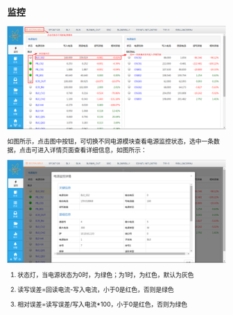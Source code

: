## 监控

![监控](..\Images\监控1.png)

如图所示，点击图中按钮，可切换不同电源模块查看电源监控状态，选中一条数据，点击可进入详情页面查看详细信息，如图所示：

![监控](..\Images\监控2.png)

1. 状态灯，当电源状态为0时，为绿色；为1时，为红色，默认为灰色

2. 读写误差=回读电流-写入电流，小于0是红色，否则是绿色

3. 相对误差=读写误差/写入电流*100，小于0是红色，否则为绿色


